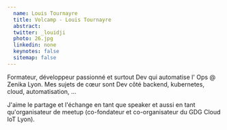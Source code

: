 ```yaml
---
  name: Louis Tournayre
  title: Volcamp - Louis Tournayre
  abstract: 
  twitter: _louidji
  photo: 26.jpg
  linkedin: none
  keynotes: false
  sitemap: false
---
```

Formateur, développeur passionné et surtout Dev qui automatise l' Ops @ Zenika Lyon.
Mes sujets de cœur sont Dev côté backend, kubernetes, cloud, automatisation, ...

J'aime le partage et l'échange en tant que speaker et aussi en tant qu'organisateur de meetup (co-fondateur et co-organisateur du GDG Cloud IoT Lyon).
